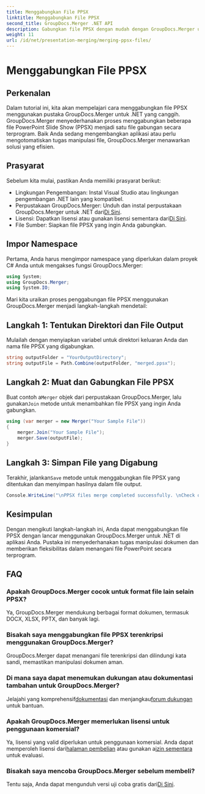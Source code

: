 ```yaml
---
title: Menggabungkan File PPSX
linktitle: Menggabungkan File PPSX
second_title: GroupDocs.Merger .NET API
description: Gabungkan file PPSX dengan mudah dengan GroupDocs.Merger untuk .NET. Ikuti panduan langkah demi langkah kami untuk mengotomatiskan tugas penggabungan file! Tingkatkan alur kerja manajemen dokumen Anda.
weight: 11
url: /id/net/presentation-merging/merging-ppsx-files/
---
```


# Menggabungkan File PPSX

## Perkenalan
Dalam tutorial ini, kita akan mempelajari cara menggabungkan file PPSX menggunakan pustaka GroupDocs.Merger untuk .NET yang canggih. GroupDocs.Merger menyederhanakan proses menggabungkan beberapa file PowerPoint Slide Show (PPSX) menjadi satu file gabungan secara terprogram. Baik Anda sedang mengembangkan aplikasi atau perlu mengotomatiskan tugas manipulasi file, GroupDocs.Merger menawarkan solusi yang efisien.
## Prasyarat
Sebelum kita mulai, pastikan Anda memiliki prasyarat berikut:
- Lingkungan Pengembangan: Instal Visual Studio atau lingkungan pengembangan .NET lain yang kompatibel.
-  Perpustakaan GroupDocs.Merger: Unduh dan instal perpustakaan GroupDocs.Merger untuk .NET dari[Di Sini](https://releases.groupdocs.com/merger/net/).
-  Lisensi: Dapatkan lisensi atau gunakan lisensi sementara dari[Di Sini](https://purchase.groupdocs.com/temporary-license/).
- File Sumber: Siapkan file PPSX yang ingin Anda gabungkan.

## Impor Namespace
Pertama, Anda harus mengimpor namespace yang diperlukan dalam proyek C# Anda untuk mengakses fungsi GroupDocs.Merger:
```csharp
using System; 
using GroupDocs.Merger;
using System.IO;
```

Mari kita uraikan proses penggabungan file PPSX menggunakan GroupDocs.Merger menjadi langkah-langkah mendetail:
## Langkah 1: Tentukan Direktori dan File Output
Mulailah dengan menyiapkan variabel untuk direktori keluaran Anda dan nama file PPSX yang digabungkan.
```csharp
string outputFolder = "YourOutputDirectory";
string outputFile = Path.Combine(outputFolder, "merged.ppsx");
```
## Langkah 2: Muat dan Gabungkan File PPSX
 Buat contoh a`Merger` objek dari perpustakaan GroupDocs.Merger, lalu gunakan`Join` metode untuk menambahkan file PPSX yang ingin Anda gabungkan.
```csharp
using (var merger = new Merger("Your Sample File"))
{
    merger.Join("Your Sample File");
    merger.Save(outputFile);
}
```
## Langkah 3: Simpan File yang Digabung
 Terakhir, jalankan`Save` metode untuk menggabungkan file PPSX yang ditentukan dan menyimpan hasilnya dalam file output.
```csharp
Console.WriteLine("\nPPSX files merge completed successfully. \nCheck output in {0}", outputFolder);
```

## Kesimpulan
Dengan mengikuti langkah-langkah ini, Anda dapat menggabungkan file PPSX dengan lancar menggunakan GroupDocs.Merger untuk .NET di aplikasi Anda. Pustaka ini menyederhanakan tugas manipulasi dokumen dan memberikan fleksibilitas dalam menangani file PowerPoint secara terprogram.

## FAQ
### Apakah GroupDocs.Merger cocok untuk format file lain selain PPSX?
Ya, GroupDocs.Merger mendukung berbagai format dokumen, termasuk DOCX, XLSX, PPTX, dan banyak lagi.
### Bisakah saya menggabungkan file PPSX terenkripsi menggunakan GroupDocs.Merger?
GroupDocs.Merger dapat menangani file terenkripsi dan dilindungi kata sandi, memastikan manipulasi dokumen aman.
### Di mana saya dapat menemukan dukungan atau dokumentasi tambahan untuk GroupDocs.Merger?
 Jelajahi yang komprehensif[dokumentasi](https://tutorials.groupdocs.com/merger/net/) dan menjangkau[forum dukungan](https://forum.groupdocs.com/c/merger/32) untuk bantuan.
### Apakah GroupDocs.Merger memerlukan lisensi untuk penggunaan komersial?
 Ya, lisensi yang valid diperlukan untuk penggunaan komersial. Anda dapat memperoleh lisensi dari[halaman pembelian](https://purchase.groupdocs.com/buy) atau gunakan a[izin sementara](https://purchase.groupdocs.com/temporary-license/) untuk evaluasi.
### Bisakah saya mencoba GroupDocs.Merger sebelum membeli?
 Tentu saja, Anda dapat mengunduh versi uji coba gratis dari[Di Sini](https://releases.groupdocs.com/).